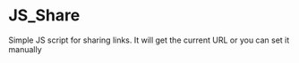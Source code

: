 # JS_Share
Simple JS script for sharing links. It will get the current URL or you can set it manually
